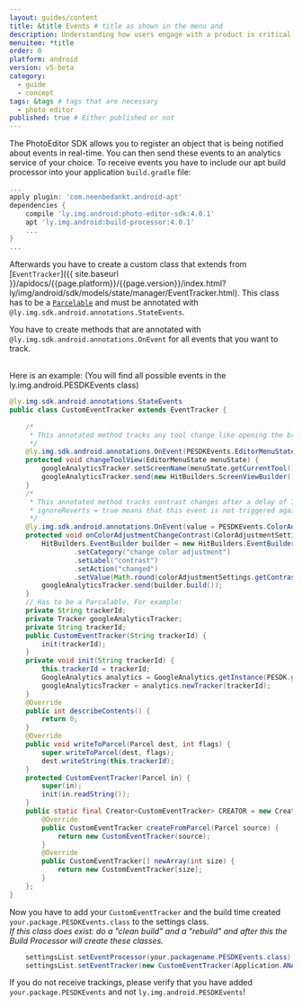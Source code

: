 ```yaml
---
layout: guides/content
title: &title Events # title as shown in the menu and 
description: Understanding how users engage with a product is critical to every business. Learn how to track how your users interact with the PhotoEditor SDK for Android.
menuitem: *title
order: 0
platform: android
version: v5-beta
category: 
  - guide
  - concept
tags: &tags # tags that are necessary
  - photo editor 
published: true # Either published or not 
---
```

The PhotoEditor SDK allows you to register an object that is being notified about events in real-time. You can then send these events to an analytics service of your choice.
To receive events you have to include our apt build processor into your application `build.gradle` file:
```groovy
...
apply plugin: 'com.neenbedankt.android-apt'
dependencies {
    compile 'ly.img.android:photo-editor-sdk:4.0.1'
    apt 'ly.img.android:build-processor:4.0.1'
    ...
}
...
```
Afterwards you have to create a custom class that extends from [`EventTracker`]({{ site.baseurl }}/apidocs/{{page.platform}}/{{page.version}}/index.html?ly/img/android/sdk/models/state/manager/EventTracker.html). 
This class has to be a [`Parcelable`](https://developer.android.com/reference/android/os/Parcelable.html) and must be annotated with `@ly.img.sdk.android.annotations.StateEvents`.

You have to create methods that are annotated with `@ly.img.sdk.android.annotations.OnEvent` for all events that you want to track. <br><br>

Here is an example:
(You will find all possible events in the ly.img.android.PESDKEvents class)
```java
@ly.img.sdk.android.annotations.StateEvents
public class CustomEventTracker extends EventTracker {
     
    /* 
     * This annotated method tracks any tool change like opening the brush tool
     */
    @ly.img.sdk.android.annotations.OnEvent(PESDKEvents.EditorMenuState_TOOL_STACK_CHANGED)
    protected void changeToolView(EditorMenuState menuState) {
        googleAnalyticsTracker.setScreenName(menuState.getCurrentTool().getName());
        googleAnalyticsTracker.send(new HitBuilders.ScreenViewBuilder().build());
    }
    /* 
     * This annotated method tracks contrast changes after a delay of 1000ms (triggerDelay) in order to prevent too many traking events.
     * ignoreReverts = true means that this event is not triggered again if you cancel the changes.
     */
    @ly.img.sdk.android.annotations.OnEvent(value = PESDKEvents.ColorAdjustmentSettings_CONTRAST, ignoreReverts = true, triggerDelay = 1000)
    protected void onColorAdjustmentChangeContrast(ColorAdjustmentSettings colorAdjustmentSettings) {
        HitBuilders.EventBuilder builder = new HitBuilders.EventBuilder()
                .setCategory("change color adjustment")
                .setLabel("contrast")
                .setAction("changed")
                .setValue(Math.round(colorAdjustmentSettings.getContrast() * 100));
        googleAnalyticsTracker.send(builder.build());
    }
    // Has to be a Parcalable. For example:
    private String trackerId;
    private Tracker googleAnalyticsTracker;
    private String trackerId;
    public CustomEventTracker(String trackerId) {
        init(trackerId);
    }
    private void init(String trackerId) {
        this.trackerId = trackerId;
        GoogleAnalytics analytics = GoogleAnalytics.getInstance(PESDK.getAppContext());
        googleAnalyticsTracker = analytics.newTracker(trackerId);
    }
    @Override
    public int describeContents() {
        return 0;
    }
    @Override
    public void writeToParcel(Parcel dest, int flags) {
        super.writeToParcel(dest, flags);
        dest.writeString(this.trackerId);
    }
    protected CustomEventTracker(Parcel in) {
        super(in);
        init(in.readString());
    }
    public static final Creator<CustomEventTracker> CREATOR = new Creator<CustomEventTracker>() {
        @Override
        public CustomEventTracker createFromParcel(Parcel source) {
            return new CustomEventTracker(source);
        }
        @Override
        public CustomEventTracker[] newArray(int size) {
            return new CustomEventTracker[size];
        }
    };
}
```
Now you have to add your `CustomEventTracker` and the build time created `your.package.PESDKEvents.class` to the settings class.<br>
*If this class does exist: do a "clean build" and a "rebuild" and after this the Build Processor will create these classes.*
```java
    settingsList.setEventProcessor(your.packagename.PESDKEvents.class);
    settingsList.setEventTracker(new CustomEventTracker(Application.ANALYTICS_TRACK_ID));
```
If you do not receive trackings, please verify that you have added `your.package.PESDKEvents` and not `ly.img.android.PESDKEvents`!
